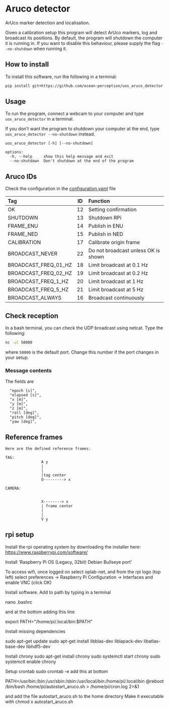 # Aruco detector
ArUco marker detection and localisation.

Given a calibration setup this program will detect ArUco markers, log and broadcast its positions.
By default, the program will shutdown the computer it is running in. If you want to disable this behaviour, please supply the flag `--no-shutdown` when running it.


## How to install
To install this software, run the following in a terminal:

```bash
pip install git+https://github.com/ocean-perception/uos_aruco_detector.git
```

## Usage
To run the program, connect a webcam to your computer and type `uos_aruco_detector` in a terminal.

If you don't want the program to shutdown your computer at the end, type `uos_aruco_detector --no-shutdown` instead.

```
uos_aruco_detector [-h] [--no-shutdown]

options:
  -h, --help     show this help message and exit
  --no-shutdown  Don't shutdown at the end of the program
```

## Aruco IDs
Check the configuration in the [configuration.yaml](https://github.com/ocean-perception/uos_aruco_detector/blob/main/src/uos_aruco_detector/configuration/configuration.yaml) file 


| Tag                  | ID | Function                             |
|:---------------------|:--:|:-------------------------------------|
| OK                   | 12 | Setting confirmation                 |
| SHUTDOWN             | 13 | Shutdown RPi                         |
| FRAME_ENU            | 14 | Publish in ENU                       |
| FRAME_NED            | 15 | Publish in NED                       |
| CALIBRATION          | 17 | Calibrate origin frame               |
| BROADCAST_NEVER      | 22 | Do not broadcast unless OK is shown  |
| BROADCAST_FREQ_01_HZ | 18 | Limit broadcast at 0.1 Hz            |
| BROADCAST_FREQ_02_HZ | 19 | Limit broadcast at 0.2 Hz            |
| BROADCAST_FREQ_1_HZ  | 20 | Limit broadcast at 1 Hz              |
| BROADCAST_FREQ_5_HZ  | 21 | Limit broadcast at 5 Hz              |
| BROADCAST_ALWAYS     | 16 | Broadcast continuously               |

## Check reception
In a bash terminal, you can check the UDP broadcast using netcat. Type the following:
```bash
nc -ul 50000
```
where `50000` is the default port. Change this number if the port changes in your setup.


### Message contents
The fields are
```
  "epoch [s]",
  "elapsed [s]",
  "x [m]",
  "y [m]",
  "z [m]",
  "roll [deg]",
  "pitch [deg]",
  "yaw [deg]",
```


## Reference frames
```
Here are the defined reference frames:

TAG:
                A y
                |
                |
                |tag center
                O---------> x

CAMERA:


                X--------> x
                | frame center
                |
                |
                V y
```

## rpi setup

Install the rpi operating system by downloading the installer here:
https://www.raspberrypi.com/software/

Install 'Raspberry Pi OS (Legacy, 32bit) Debian Bullseye port'

To access wifi, once logged on select oplab-net, and from the rpi logo (top left) select preferences -> Raspberry Pi Configuration -> Interfaces and enable VNC (click OK)

Install software. Add to path by typing in a terminal

nano .bashrc

and at the bottom adding this line

export PATH="/home/pi/.local/bin:$PATH"

Install missing dependencies

sudo apt-get update
sudo apt-get install libblas-dev liblapack-dev libatlas-base-dev libhdf5-dev

Install chrony
sudo apt-get install chrony
sudo systemctl start chrony
sudo systemctl enable chrony

Setup crontab
sudo crontab -e
add this at bottom

PATH=/usr/bin:/bin:/usr/sbin:/sbin:/usr/local/bin:/home/pi/.local/bin
@reboot /bin/bash /home/pi/autostart_aruco.sh > /home/pi/cron.log 2>&1

and add the file autostart_aruco.sh to the home directory
Make it executable with chmod x autostart_aruco.sh
